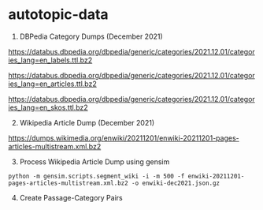 # autotopic-data


1. DBPedia Category Dumps (December 2021)

https://databus.dbpedia.org/dbpedia/generic/categories/2021.12.01/categories_lang=en_labels.ttl.bz2

https://databus.dbpedia.org/dbpedia/generic/categories/2021.12.01/categories_lang=en_articles.ttl.bz2

https://databus.dbpedia.org/dbpedia/generic/categories/2021.12.01/categories_lang=en_skos.ttl.bz2


2. Wikipedia Article Dump (December 2021)

https://dumps.wikimedia.org/enwiki/20211201/enwiki-20211201-pages-articles-multistream.xml.bz2

3. Process Wikipedia Article Dump using gensim

`python -m gensim.scripts.segment_wiki -i -m 500 -f enwiki-20211201-pages-articles-multistream.xml.bz2 -o enwiki-dec2021.json.gz `

4. Create Passage-Category Pairs

